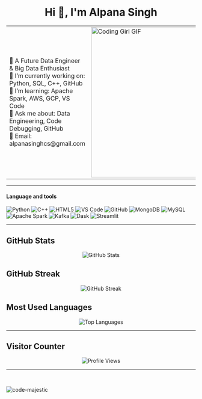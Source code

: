 <h1 align="center">Hi 👋, I'm Alpana Singh</h1>
<table>
  <tr>
    <td>
      🚀 A Future Data Engineer & Big Data Enthusiast <br/>
      🔭 I’m currently working on: Python, SQL, C++, GitHub <br/>
      🌱 I’m learning: Apache Spark, AWS, GCP, VS Code <br/>
      💬 Ask me about: Data Engineering, Code Debugging, GitHub <br/>
      📧 Email: alpanasinghcs@gmail.com 
    </td>
    <td width="50%">
      <img src="https://media.giphy.com/media/L1R1tvI9svkIWwpVYr/giphy.gif" width="400" 
LR1tvI9svkIWwpVYr/giphy.gif" width="400" alt="Coding Girl GIF"/>
    </td>
  </tr>
</table>

---
<p align="center">

#### Language and tools
 
![Python](https://img.shields.io/badge/Python-3776AB?style=for-the-badge&logo=python&logoColor=white)
![C++](https://img.shields.io/badge/C++-00599C?style=for-the-badge&logo=c%2B%2B&logoColor=white)
![HTML5](https://img.shields.io/badge/HTML5-E34F26?style=for-the-badge&logo=html5&logoColor=white)
![VS Code](https://img.shields.io/badge/VS--Code-007ACC?style=for-the-badge&logo=visual-studio-code&logoColor=white)
![GitHub](https://img.shields.io/badge/GitHub-181717?style=for-the-badge&logo=github&logoColor=white) 
![MongoDB](https://img.shields.io/badge/MongoDB-4EA94B?style=for-the-badge&logo=mongodb&logoColor=white)
![MySQL](https://img.shields.io/badge/MySQL-005C84?style=for-the-badge&logo=mysql&logoColor=white)
![Apache Spark](https://img.shields.io/badge/Apache%20Spark-E25A1C?style=for-the-badge&logo=apachespark&logoColor=white)
![Kafka](https://img.shields.io/badge/Apache%20Kafka-231F20?style=for-the-badge&logo=apachekafka&logoColor=white)
![Dask](https://img.shields.io/badge/Dask-1B1B1B?style=for-the-badge&logo=dask&logoColor=white) 
![Streamlit](https://img.shields.io/badge/Streamlit-FF4B4B?style=for-the-badge&logo=streamlit&logoColor=white)
</p>

---

## GitHub Stats

<p align="center">
  <img src="https://github-readme-stats.vercel.app/api?username=code-majestic&show_icons=true&hide_border=false&bg_color=ffffff&title_color=00aaff&text_color=333333&icon_color=ff914d&border_radius=10" alt="GitHub Stats" />
</p>

## GitHub Streak

<p align="center">
  <img src="https://github-readme-streak-stats.herokuapp.com?user=code-majestic&hide_border=false&background=FFFFFF&ring=ff914d&fire=ff914d&currStreakLabel=00aaff&sideLabels=333333&sideNums=333333&dates=888888" alt="GitHub Streak" />
</p>

## Most Used Languages

<p align="center">
  <img src="https://github-readme-stats.vercel.app/api/top-langs/?username=code-majestic&layout=compact&theme=default&hide_border=false&title_color=000000&text_color=000000" alt="Top Languages" />
</p>

---

## Visitor Counter

<p align="center">
  <img src="https://komarev.com/ghpvc/?username=code-majestic&style=flat-square&color=000000" alt="Profile Views" />
</p>

---

<p>&nbsp;<p><img align="center" src="https://github-readme-activity-graph.vercel.app/graph?username=code-majestic&theme=github-compact&include_all_commits=true" alt="code-majestic" /></p></p>





